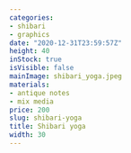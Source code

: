 ```yaml
---
categories:
- shibari
- graphics
date: "2020-12-31T23:59:57Z"
height: 40
inStock: true
isVisible: false
mainImage: shibari_yoga.jpeg
materials:
- antique notes
- mix media
price: 200
slug: shibari-yoga
title: Shibari yoga
width: 30
---
```


